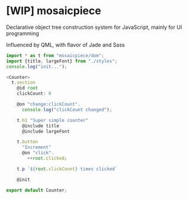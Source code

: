[WIP] mosaicpiece
========

Declarative object tree construction system for JavaScript, mainly for UI programming

Influenced by QML, with flavor of Jade and Sass

```js
import * as t from "mosaicpiece/dom";
import {title, largeFont} from "./styles";
console.log("init...");

<Counter>
  t.section
    @id root
    clickCount: 0

    @on "change:clickCount".
      console.log("clickCount changed");

    t.h1 "Super simple counter"
      @include title
      @include largeFont

    t.button
      "Increment"
      @on "click".
        ++root.clicked;

    t.p `${root.clickCount} times clicked`

    @init

export default Counter;
```
